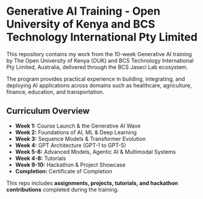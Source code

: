 # Generative AI Training - Open University of Kenya and BCS Technology International Pty Limited

This repository contains my work from the 10-week Generative AI training by The Open University of Kenya (OUK) and BCS Technology International Pty Limited, Australia, delivered through the BCS Jaseci Lab ecosystem.  

The program provides practical experience in building, integrating, and deploying AI applications across domains such as healthcare, agriculture, finance, education, and transportation.  

## Curriculum Overview
- **Week 1:** Course Launch & the Generative AI Wave  
- **Week 2:** Foundations of AI, ML & Deep Learning  
- **Week 3:** Sequence Models & Transformer Evolution  
- **Week 4:** GPT Architecture (GPT-1 to GPT-5)  
- **Week 5-8:** Advanced Models, Agentic AI & Multimodal Systems  
- **Week 4-8:** Tutorials  
- **Week 9-10:** Hackathon & Project Showcase  
- **Completion:** Certificate of Completion  

This repo includes **assignments, projects, tutorials, and hackathon contributions** completed during the training.

